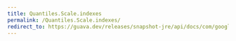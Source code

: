 ```yaml
---
title: Quantiles.Scale.indexes
permalink: /Quantiles.Scale.indexes/
redirect_to: https://guava.dev/releases/snapshot-jre/api/docs/com/google/common/math/Quantiles.Scale.html#indexes-int...-
---
```

